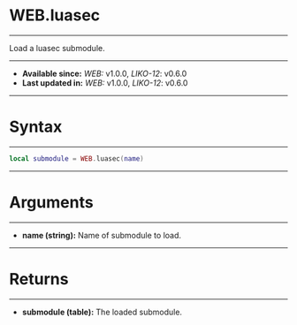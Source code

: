# WEB.luasec
---

Load a luasec submodule.

---

* **Available since:** _WEB:_ v1.0.0, _LIKO-12_: v0.6.0
* **Last updated in:** _WEB:_ v1.0.0, _LIKO-12_: v0.6.0

---
# Syntax
---

```lua
local submodule = WEB.luasec(name)
```

---
# Arguments
---

* **name (string):** Name of submodule to load.


---
# Returns
---

* **submodule (table):** The loaded submodule.

